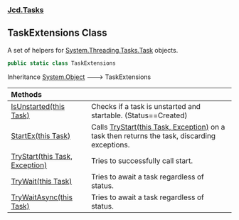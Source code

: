 ### [Jcd.Tasks](Jcd.Tasks.md 'Jcd.Tasks')

## TaskExtensions Class

A set of helpers for [System.Threading.Tasks.Task](https://docs.microsoft.com/en-us/dotnet/api/System.Threading.Tasks.Task 'System.Threading.Tasks.Task') objects.

```csharp
public static class TaskExtensions
```

Inheritance [System.Object](https://docs.microsoft.com/en-us/dotnet/api/System.Object 'System.Object') &#129106; TaskExtensions

| Methods | |
| :--- | :--- |
| [IsUnstarted(this Task)](Jcd.Tasks.TaskExtensions.IsUnstarted(thisSystem.Threading.Tasks.Task).md 'Jcd.Tasks.TaskExtensions.IsUnstarted(this System.Threading.Tasks.Task)') | Checks if a task is unstarted and startable. (Status==Created) |
| [StartEx(this Task)](Jcd.Tasks.TaskExtensions.StartEx(thisSystem.Threading.Tasks.Task).md 'Jcd.Tasks.TaskExtensions.StartEx(this System.Threading.Tasks.Task)') | Calls [TryStart(this Task, Exception)](Jcd.Tasks.TaskExtensions.TryStart(thisSystem.Threading.Tasks.Task,System.Exception).md 'Jcd.Tasks.TaskExtensions.TryStart(this System.Threading.Tasks.Task, System.Exception)') on a task then returns the task, discarding exceptions. |
| [TryStart(this Task, Exception)](Jcd.Tasks.TaskExtensions.TryStart(thisSystem.Threading.Tasks.Task,System.Exception).md 'Jcd.Tasks.TaskExtensions.TryStart(this System.Threading.Tasks.Task, System.Exception)') | Tries to successfully call start. |
| [TryWait(this Task)](Jcd.Tasks.TaskExtensions.TryWait(thisSystem.Threading.Tasks.Task).md 'Jcd.Tasks.TaskExtensions.TryWait(this System.Threading.Tasks.Task)') | Tries to await a task regardless of status. |
| [TryWaitAsync(this Task)](Jcd.Tasks.TaskExtensions.TryWaitAsync(thisSystem.Threading.Tasks.Task).md 'Jcd.Tasks.TaskExtensions.TryWaitAsync(this System.Threading.Tasks.Task)') | Tries to await a task regardless of status. |

